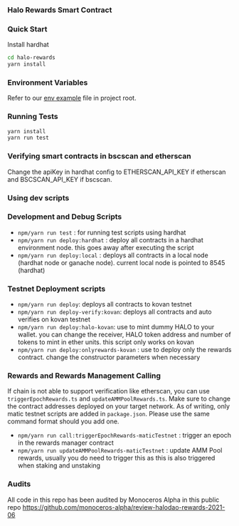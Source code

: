 ### Halo Rewards Smart Contract

### Quick Start

Install hardhat

```bash
cd halo-rewards
yarn install
```

### Environment Variables

Refer to our [env example](./.env.example) file in project root.

### Running Tests

```bash
yarn install
yarn run test
```

### Verifying smart contracts in bscscan and etherscan

Change the apiKey in hardhat config to ETHERSCAN_API_KEY if etherscan and BSCSCAN_API_KEY if bscscan.

### Using dev scripts

### Development and Debug Scripts

- `npm/yarn run test` : for running test scripts using hardhat
- `npm/yarn run deploy:hardhat` : deploy all contracts in a hardhat environment node. this goes away after executing the script
- `npm/yarn run deploy:local` : deploys all contracts in a local node (hardhat node or ganache node). current local node is pointed to 8545 (hardhat)

### Testnet Deployment scripts

- `npm/yarn run deploy`: deploys all contracts to kovan testnet
- `npm/yarn run deploy-verify:kovan`: deploys all contracts and auto verifies on kovan testnet
- `npm/yarn run deploy:halo-kovan`: use to mint dummy HALO to your wallet. you can change the receiver, HALO token address and number of tokens to mint in ether units. this script only works on kovan
- `npm/yarn run deploy:onlyrewards-kovan` : use to deploy only the rewards contract. change the constructor parameters when necessary

### Rewards and Rewards Management Calling

If chain is not able to support verification like etherscan, you can use `triggerEpochRewards.ts` and `updateAMMPoolRewards.ts`. Make sure to change the contract addresses deployed on your target network. As of writing, only matic testnet scripts are added in `package.json`. Please use the same command format should you add one.

- `npm/yarn run call:triggerEpochRewards-maticTestnet` : trigger an epoch in the rewards manager contract
- `npm/yarn run updateAMMPoolRewards-maticTestnet` : update AMM Pool rewards, usually you do need to trigger this as this is also triggered when staking and unstaking

### Audits

All code in this repo has been audited by Monoceros Alpha in this public repo https://github.com/monoceros-alpha/review-halodao-rewards-2021-06
